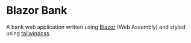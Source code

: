 # Blazor Bank

A bank web application written using [Blazor](https://dotnet.microsoft.com/apps/aspnet/web-apps/blazor) (Web Assembly) and styled using [tailwindcss](https://tailwindcss.com/).